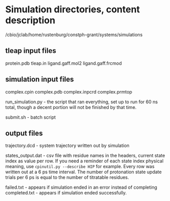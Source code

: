 # Simulation directories, content description
/cbio/jclab/home/rustenburg/constph-grant/systems/simulations
## tleap input files

protein.pdb
tleap.in
ligand.gaff.mol2
ligand.gaff.frcmod

## simulation input files
complex.cpin
complex.pdb
complex.inpcrd
complex.prmtop

run_simulation.py - the script that ran everything, set up to run for 60 ns total, though a decent portion will not be finished by that time.

submit.sh - batch script

## output files
trajectory.dcd - system trajectory written out by simulation

states_output.dat - csv file with residue names in the headers, current state index as value per row. If you need a reminder of each state index physical meaning,
use `cpinutil.py --describe HIP` for example. Every row was written out at a 6 ps time interval. The number of protonation state update trials  per 6 ps is equal to the number of titratable residues.


failed.txt - appears if simulation ended in an error instead of completing
completed.txt - appears if simulation ended successfully.
